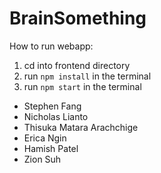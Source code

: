 # BrainSomething
How to run webapp:

1) cd into frontend directory
2) run ```npm install``` in the terminal
3) run ```npm start``` in the terminal


* Stephen Fang
* Nicholas Lianto
* Thisuka Matara Arachchige
* Erica Ngin
* Hamish Patel
* Zion Suh